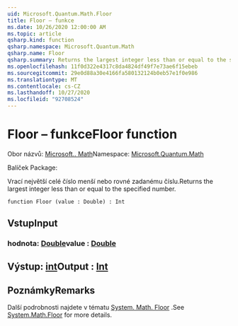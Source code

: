 ```yaml
---
uid: Microsoft.Quantum.Math.Floor
title: Floor – funkce
ms.date: 10/26/2020 12:00:00 AM
ms.topic: article
qsharp.kind: function
qsharp.namespace: Microsoft.Quantum.Math
qsharp.name: Floor
qsharp.summary: Returns the largest integer less than or equal to the specified number.
ms.openlocfilehash: 11f0d322e4317c8da4824df49f7e73ae6f15ebeb
ms.sourcegitcommit: 29e0d88a30e4166fa580132124b0eb57e1f0e986
ms.translationtype: MT
ms.contentlocale: cs-CZ
ms.lasthandoff: 10/27/2020
ms.locfileid: "92708524"
---
```

# <a name="floor-function"></a><span data-ttu-id="315d1-102">Floor – funkce</span><span class="sxs-lookup"><span data-stu-id="315d1-102">Floor function</span></span>

<span data-ttu-id="315d1-103">Obor názvů: [Microsoft.. Math](xref:Microsoft.Quantum.Math)</span><span class="sxs-lookup"><span data-stu-id="315d1-103">Namespace: [Microsoft.Quantum.Math](xref:Microsoft.Quantum.Math)</span></span>

<span data-ttu-id="315d1-104">Balíček [](https://nuget.org/packages/)</span><span class="sxs-lookup"><span data-stu-id="315d1-104">Package: [](https://nuget.org/packages/)</span></span>


<span data-ttu-id="315d1-105">Vrací největší celé číslo menší nebo rovné zadanému číslu.</span><span class="sxs-lookup"><span data-stu-id="315d1-105">Returns the largest integer less than or equal to the specified number.</span></span>

```qsharp
function Floor (value : Double) : Int
```


## <a name="input"></a><span data-ttu-id="315d1-106">Vstup</span><span class="sxs-lookup"><span data-stu-id="315d1-106">Input</span></span>

### <a name="value--double"></a><span data-ttu-id="315d1-107">hodnota: [Double](xref:microsoft.quantum.lang-ref.double)</span><span class="sxs-lookup"><span data-stu-id="315d1-107">value : [Double](xref:microsoft.quantum.lang-ref.double)</span></span>





## <a name="output--int"></a><span data-ttu-id="315d1-108">Výstup: [int](xref:microsoft.quantum.lang-ref.int)</span><span class="sxs-lookup"><span data-stu-id="315d1-108">Output : [Int](xref:microsoft.quantum.lang-ref.int)</span></span>



## <a name="remarks"></a><span data-ttu-id="315d1-109">Poznámky</span><span class="sxs-lookup"><span data-stu-id="315d1-109">Remarks</span></span>

<span data-ttu-id="315d1-110">Další podrobnosti najdete v tématu [System. Math. Floor](https://docs.microsoft.com/dotnet/api/system.math.floor) .</span><span class="sxs-lookup"><span data-stu-id="315d1-110">See [System.Math.Floor](https://docs.microsoft.com/dotnet/api/system.math.floor) for more details.</span></span>
